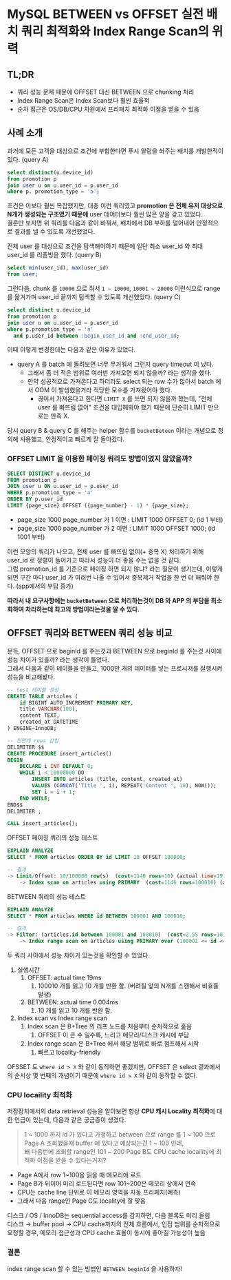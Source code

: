 # MySQL BETWEEN vs OFFSET 실전 배치 쿼리 최적화와 Index Range Scan의 위력

## TL;DR
* 쿼리 성능 문제 때문에 OFFSET 대신 BETWEEN 으로 chunking 처리
* Index Range Scan은 Index Scan보다 훨씬 효율적
* 순차 접근은 OS/DB/CPU 차원에서 프리패치 최적화 이점을 얻을 수 있음

## 사례 소개

과거에 모든 고객을 대상으로 조건에 부합한다면 푸시 알림을 쏴주는 배치를 개발한적이 있다. (query A)

```sql
select distinct(u.device_id)
from promotion p
join user u on u.user_id = p.user_id
where p. promotion_type = 'a';
```

조건은 이보다 훨씬 복잡했지만, 대충 이런 쿼리였고 **promotion 은 전체 유저 대상으로 N개가 생성되는 구조였기 때문에** user 데어터보다 훨씬 많은 양을 갖고 있었다.  
결론만 보자면 위 쿼리를 다음과 같이 바꿔서, 배치에서 DB 부하를 덜어내어 안정적으로 결과를 낼 수 있도록 개선했었다.  

전체 user 를 대상으로 조건을 탐색해야하기 때문에 일단 최소 user_id 와 최대 user_id 를 리졸빙을 했다. (query B)
```sql
select min(user_id), max(user_id)
from user;
```

그런다음, chunk 를 `10000` 으로 줘서 `1 ~ 10000`, `10001 ~ 20000` 이런식으로 range 를 옮겨가며 user_id 끝까지 탐색할 수 있도록 개선했었다. (query C)
```sql
select distinct u.device_id
from promotion p
join user u on u.user_id = p.user_id
where p.promotion_type = 'a'
  and p.user_id between :begin_user_id and :end_user_id;
```

이때 이렇게 변경한데는 다음과 같은 이유가 있었다.

* query A 를 batch 에 돌려보면 너무 무거워서 그런지 query timeout 이 났다. 
  * 그래서 좀 더 적은 범위로 여러번 가져오면 되지 않을까? 라는 생각을 했다.
  * 만약 성공적으로 가져온다고 하더라도 select 되는 row 수가 많아서 batch 에서 OOM 이 발생했을거라 적당한 모수를 가져왔어야 했다.
    * 끊어서 가져온다고 한다면 `LIMIT X` 를 쓰면 되지 않을까 했는데, "전체 user 를 빠뜨림 없이" 조건을 대입해봐야 했기 때문에 단순히 LIMIT 만으로는 만족 X.

당시 query B & query C 를 해주는 helper 함수를 `bucketBeteen` 이라는 개념으로 정의해 사용했고, 안정적이고 빠르게 잘 돌아갔다.


### OFFSET LIMIT 을 이용한 페이징 쿼리도 방법이였지 않았을까?

```sql
SELECT DISTINCT u.device_id
FROM promotion p
JOIN user u ON u.user_id = p.user_id
WHERE p.promotion_type = 'a'
ORDER BY p.user_id
LIMIT {page_size} OFFSET ({page_number} - 1) * {page_size};
```

* page_size 1000 page_number 가 1 이면 : LIMIT 1000 OFFSET 0; (id 1 부터)
* page_size 1000 page_number 가 2 이면 : LIMIT 1000 OFFSET 1000; (id 1001 부터)

이런 모양의 쿼리가 나오고, 전체 user 를 빠뜨림 없이(+ 중복 X) 처리하기 위해 user_id 로 정렬이 들어가고 따라서 성능이 더 좋을 수는 없을 것 같다.  
그럼 promotion_id 를 기준으로 페이징 하면 되지 않냐? 라는 질문이 생기는데, 이렇게 되면 구간 마다 user_id 가 여러번 나올 수 있어서 중복제거 작업을 한 번 더 해줘야 한다. (app에서의 부담 증가)  

**따라서 내 요구사항에는 `bucketBetween` 으로 처리하는것이 DB 와 APP 의 부담을 최소화하여 처리하는데 최고의 방법이라는것을 알 수 있다.**

## OFFSET 쿼리와 BETWEEN 쿼리 성능 비교

문득, OFFSET 으로 beginId 를 주는것과 BETWEEN 으로 beginId 를 주는것 사이에 성능 차이가 있을까? 라는 생각이 들었다.  
그래서 다음과 같이 테이블을 만들고, 1000만 개의 데이터를 넣는 프로시져를 실행시켜 성능을 비교해봤다.

```sql
-- test 테이블 생성
CREATE TABLE articles (
    id BIGINT AUTO_INCREMENT PRIMARY KEY,
    title VARCHAR(100),
    content TEXT,
    created_at DATETIME
) ENGINE=InnoDB;

-- 천만개 rows 삽입
DELIMITER $$
CREATE PROCEDURE insert_articles()
BEGIN
    DECLARE i INT DEFAULT 0;
    WHILE i < 10000000 DO
        INSERT INTO articles (title, content, created_at)
        VALUES (CONCAT('Title ', i), REPEAT('Content ', 10), NOW());
        SET i = i + 1;
    END WHILE;
END$$
DELIMITER ;

CALL insert_articles();
```

OFFSET 페이징 쿼리의 성능 테스트

```sql
EXPLAIN ANALYZE
SELECT * FROM articles ORDER BY id LIMIT 10 OFFSET 100000;

-- 결과
-> Limit/Offset: 10/100000 row(s)  (cost=1146 rows=10) (actual time=19.1..19.1 rows=10 loops=1)
    -> Index scan on articles using PRIMARY  (cost=1146 rows=100010) (actual time=0.0134..17.2 rows=100010 loops=1)
```

BETWEEN 쿼리의 성능 테스트 
```sql
EXPLAIN ANALYZE
SELECT * FROM articles WHERE id BETWEEN 100001 AND 100010;

-- 결과
-> Filter: (articles.id between 100001 and 100010)  (cost=2.55 rows=10) (actual time=0.00917..0.0135 rows=10 loops=1)
    -> Index range scan on articles using PRIMARY over (100001 <= id <= 100010)  (cost=2.55 rows=10) (actual time=0.00804..0.0119 rows=10 loops=1)
```

두 쿼리 사이에서 성능 차이가 있는것을 확인할 수 있었다.

1. 실행시간
   1. OFFSET: actual time 19ms
      1. 100010 개를 읽고 10 개를 반환 함. (버려질 앞의 N개를 스캔해서 비효율 발생)
   2. BETWEEN: actual time 0.004ms
      1. 10 개를 읽고 10 개를 반환 함.
2. Index scan vs Index range scan
   1. Index scan 은 B+Tree 의 리프 노드를 처음부터 순차적으로 훑음
      1. OFFSET 이 큰 수 일수록, 느리고 메모리/디스크 캐시에 부담
   2. Index range scan 은 B+Tree 에서 해당 범위로 바로 점프해서 시작
      1. 빠르고 locality-friendly

OFSSET 도 `where id > X` 와 같이 동작하면 좋겠지만, OFFSET 은 select 결과에서의 순서상 몇 번째의 개념이기 때문에 `where id > X` 와 같이 동작할 수 없다.  


### CPU locaility 최적화
저장장치에서의 data retrieval 성능을 알아보면 항상 **CPU 캐시 Locality 최적화**에 대한 언급이 있는데, 다음과 같은 궁금증이 생겼다.

> 1 ~ 1000 까지 id 가 있다고 가정하고 between 으로 range 를 1 ~ 100 으로 Page A 조회했을때 buffer 에 있다고 예상되는건 1 ~ 100 인데,  
> 왜 다음번에 조회할 range인 101 ~ 200 Page B도 CPU cache locaility에 최적화 이점을 받을 수 있다는거지?

* Page A에서 row 1~100을 읽을 때 메모리에 로드
* Page B가 뒤이어 미리 로드된다면 row 101~200은 메모리 상에서 연속
* CPU는 cache line 단위로 이 메모리 영역을 자동 프리페치(예측)
* 그래서 다음 range인 Page C도 locality에 잘 맞음
 
디스크 / OS / InnoDB는 sequential access를 감지하면, 다음 블록도 미리 올림  
디스크 → buffer pool → CPU cache까지의 전체 흐름에서, 인접 범위를 순차적으로 요청할 경우, 메모리 접근성과 CPU cache 효율이 동시에 좋아질 가능성이 높음

### 결론
index range scan 할 수 있는 방법인 `BETWEEN beginId` 을 사용하자!